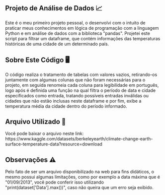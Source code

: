 <h2> Projeto de Análise de Dados 📈 </h2>

<p> Este é o meu primeiro projeto pessoal, o desenvolvi com o intuito de praticar meus conhecimentos em lógica de programação com a linguagem Python e em análise de dados com a biblioteca "pandas". Projetei este script para filtrar um dataframe, que contém informações das temperaturas históricas de uma cidade de um determinado país. </p>

<h2> Sobre Este Código 🖥️ </h2>

<p> O código realiza o tratamento de tabelas com valores vazios, retirando-os juntamente com algumas colunas que não foram necessárias para o projeto, em seguida renomeia cada coluna para legibilidade em português, logo após é definida uma função na qual filtra o período de data e cidade especificados como entrada, tratando possíveis entradas inválidas ou cidades que não estão inclusas neste dataframe e por fim, exibe a temperatura média da cidade dentro do período informado. </p>

<h2> Arquivo Utilizado 📁 </h2>

<p> Você pode baixar o arquivo neste link: https://www.kaggle.com/datasets/berkeleyearth/climate-change-earth-surface-temperature-data?resource=download </p>

<h2> Observações ⚠️ </h2>

<p> Pelo fato de ser um arquivo disponibilizado na web para fins didáticos, o mesmo possui algumas limitações, como por exemplo a data máxima que é "01/09/2013", você pode conferir isso utilizando "print(dataset['Data'].max())", caso não queira que um erro seja exibido. </p>
